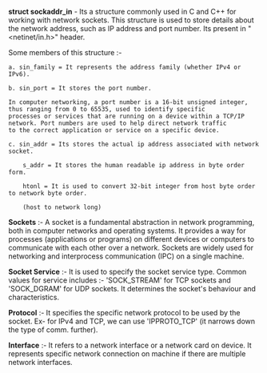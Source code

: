 **struct sockaddr_in** - Its a structure commonly used in C and C++ for working with network sockets. This structure is used to store details about the network address, such as IP address and port number. Its present in "<netinet/in.h>" header.

Some members of this structure :-

    a. sin_family = It represents the address family (whether IPv4 or IPv6).

    b. sin_port = It stores the port number.

    In computer networking, a port number is a 16-bit unsigned integer, thus ranging from 0 to 65535, used to identify specific 
    processes or services that are running on a device within a TCP/IP network. Port numbers are used to help direct network traffic 
    to the correct application or service on a specific device.

    c. sin_addr = Its stores the actual ip address associated with network socket.

        s_addr = It stores the human readable ip address in byte order form.

        htonl = It is used to convert 32-bit integer from host byte order to network byte order.

        (host to network long)

**Sockets** :- A socket is a fundamental abstraction in network programming, both in computer networks and operating systems. It provides a way for processes (applications or programs) on different devices or computers to communicate with each other over a network. Sockets are widely used for networking and interprocess communication (IPC) on a single machine.

**Socket Service** :- It is used to specify the socket service type. Common values for service includes :- 'SOCK_STREAM' for TCP sockets and 'SOCK_DGRAM' for UDP sockets. It determines the socket's behaviour and characteristics.

**Protocol** :- It specifies the specific network protocol to be used by the socket. Ex- for IPv4 and TCP, we can use 'IPPROTO_TCP' (it narrows down the type of comm. further).

**Interface** :- It refers to a network interface or a network card on device. It represents specific network connection on machine if there are multiple network interfaces.
